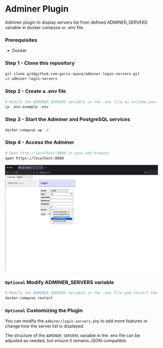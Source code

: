 # Adminer Plugin

Adminer plugin to display servers list from defined ADMINER_SERVERS variable in docker compose or .env file.

### Prerequisites
- Docker

### Step 1 - Clone this repository
```bash
git clone git@github.com:garis-space/adminer-login-servers.git
cd adminer-login-servers
```

### Step 2 - Create a .env file
```bash
# Modify the ADMINER_SERVERS variable in the .env file to include your PostgreSQL server details
cp .env.example .env
```

### Step 3 - Start the Adminer and PostgreSQL services
```bash
docker-compose up -d
```

### Step 4 - Access the Adminer
```bash
# Open http://localhost:8080 in your web browser
open https://localhost:8080
```

![Adminer with login servers plugin](docs/adminer.png)

### `Optional` Modify ADMINER_SERVERS variable
```bash
# Modify the ADMINER_SERVERS variable in the .env file and restart the services
docker-compose restart
```

### `Optional` Customizing the Plugin

You can modify the `adminer/login-servers.php` to add more features or change how the server list is displayed.

The structure of the `ADMINER_SERVERS` variable in the .env file can be adjusted as needed, but ensure it remains JSON-compatible.
